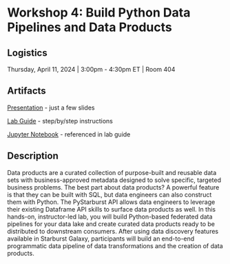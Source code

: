 # Workshop 4: Build Python Data Pipelines and Data Products


## Logistics

Thursday, April 11, 2024 | 3:00pm - 4:30pm ET | Room 404


## Artifacts

[Presentation](./Workshop4-PipelinesAndProducts-Python-Preso.pdf) - just a few slides

[Lab Guide](./Workshop4-PipelinesAndProducts-Python-Labs.pdf) - step/by/step instructions

[Jupyter Notebook](./Workshop4.ipynb) - referenced in lab guide


## Description

Data products are a curated collection of purpose-built and reusable data sets with business-approved metadata designed to solve specific, targeted business problems. The best part about data products? A powerful feature is that they can be built with SQL, but data engineers can also construct them with Python. The PyStarburst API allows data engineers to leverage their existing Dataframe API skills to surface data products as well. In this hands-on, instructor-led lab, you will build Python-based federated data pipelines for your data lake and create curated data products ready to be distributed to downstream consumers. After using data discovery features available in Starburst Galaxy, participants will build an end-to-end programmatic data pipeline of data transformations and the creation of data products. 